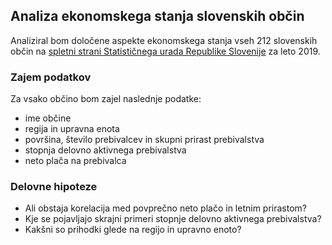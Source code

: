 ## Analiza ekonomskega stanja slovenskih občin

Analiziral bom določene aspekte ekonomskega stanja vseh 212 slovenskih občin na [spletni strani Statističnega urada Republike Slovenije](https://www.stat.si/obcine) za leto 2019.

### Zajem podatkov
Za vsako občino bom zajel naslednje podatke:
* ime občine
* regija in upravna enota
* površina, število prebivalcev in skupni prirast prebivalstva
* stopnja delovno aktivnega prebivalstva
* neto plača na prebivalca

### Delovne hipoteze
* Ali obstaja korelacija med povprečno neto plačo in letnim prirastom?
* Kje se pojavljajo skrajni primeri stopnje delovno aktivnega prebivalstva?
* Kakšni so prihodki glede na regijo in upravno enoto?
